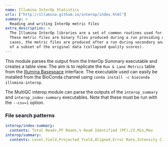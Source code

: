 ```yaml
---
name: Illumina InterOp Statistics
urls: ["http://illumina.github.io/interop/index.html"]
summary: >
  Reading and writing InterOp metric files
extra_description: >
  The Illumina InterOp libraries are a set of common routines used for reading and writing InterOp metric files.
  These metric files are binary files produced during a run providing detailed statistics about a run. In a few
  cases, the metric files are produced after a run during secondary analysis (index metrics) or for faster display
  of a subset of the original data (collapsed quality scores).
---
```


This module parses the output from the InterOp Summary executable and creates a table view. The aim is to
replicate the `Run & Lane Metrics` table from the [Illumina Basespace](https://basespace.illumina.com) interface.
The executable used can easily be installed from the BioConda channel using
`conda install -c bioconda illumina-interop`.

The MultiQC interop module can parse the outputs of the `interop_summary` and `interop_index-summary` executables.
Note that these must be run with the `--csv=1` option.

### File search patterns

```yaml
interop/index-summary:
  contents: Total Reads,PF Reads,% Read Identified (PF),CV,Min,Max
interop/summary:
  contents: Level,Yield,Projected Yield,Aligned,Error Rate,Intensity C1,%>=Q30
```
